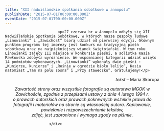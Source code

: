 ```yaml
---
title: "XII nadwiślańskie spotkania sobótkowe w annopolu"
publishDate: "2015-07-01T00:00:00.000Z"
eventDate: "2015-07-01T00:00:00.000Z"
---
```


<div class="entry-content">
							
							<p>27 czerwca br w Annopolu odbyły się XII Nadwiślańskie Spotkania Sobótkowe, w których nasze zespoły ludowe „Linowianki” i „Zawichost” biorą udział od pierwszej edycji. Głównym punktem programu tej imprezy jest konkurs na tradycyjną pieśń sobótkową oraz na najpiękniejszy wianek świętojański. W tym roku Linowianki zajęły III miejsce w konkursie pieśni, a solistka Kasia Pawłowska zdobyła wyróżnienie. We wspomnianej kategorii udział wzięło 14 podmiotów wykonawczych. „Linowianki” wykonały dwie pieśni : „Kuniorze, kuniorze” i „Rośnie w ogrodzie bioło lelijo”, Kasia natomiast „Tam na polu sosna” i „Przy staweczku”. Gratulujemy!</p>
<p style="text-align: right;"><em>tekst – </em>Maria Skorupa</p>
<p style="text-align: center;"><em>Zawartość strony oraz wszystkie fotografie są autorstwa MGOK w Zawichoście, zgodnie z przepisami ustawy z dnia 4 lutego 1994 r.<br>
o prawach autorskich oraz prawach pokrewnych wszelkie prawa do fotografii i materiałów na stronie są własnością autora. Kopiowanie, powielanie i rozpowszechnianie tekstów,<br>
zdjęć, jest zabronione i wymaga zgody na piśmie.</em></p>
						
						</div>
